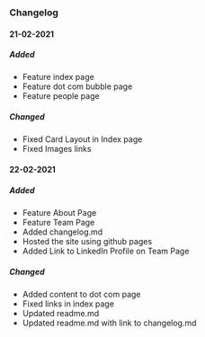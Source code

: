 ### Changelog

#### 21-02-2021

##### Added
- Feature index page
- Feature dot com bubble page
- Feature people page


##### Changed
- Fixed Card Layout in Index page
- Fixed Images links 


#### 22-02-2021

##### Added
- Feature About Page
- Feature Team Page
- Added changelog.md
- Hosted the site using github pages
- Added Link to LinkedIn Profile on Team Page

##### Changed
- Added content to dot com page
- Fixed links in index page 
- Updated readme.md
- Updated readme.md with link to changelog.md 




